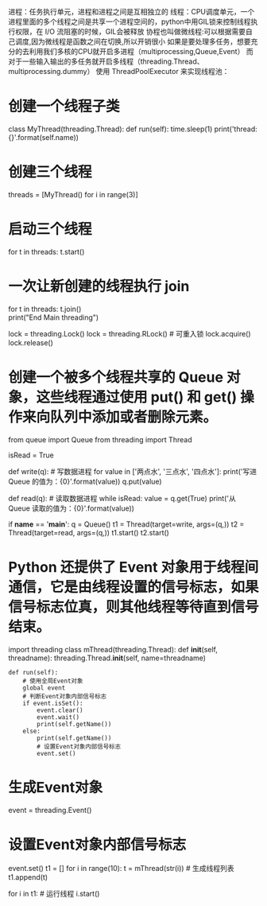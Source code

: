 进程：任务执行单元，进程和进程之间是互相独立的
线程：CPU调度单元，一个进程里面的多个线程之间是共享一个进程空间的，python中用GIL锁来控制线程执行权限，在 I/O 流阻塞的时候，GIL会被释放
协程也叫做微线程:可以根据需要自己调度,因为微线程是函数之间在切换,所以开销很小
如果是要处理多任务，想要充分的去利用我们多核的CPU就开启多进程（multiprocessing,Queue,Event）
而对于一些输入输出的多任务就开启多线程（threading.Thread、multiprocessing.dummy）
使用 ThreadPoolExecutor 来实现线程池：

# 创建一个线程子类
class MyThread(threading.Thread):
    def run(self):
        time.sleep(1)
        print('thread:{}'.format(self.name))

# 创建三个线程
threads = [MyThread() for i in range(3)]
# 启动三个线程
for t in threads:
    t.start()
# 一次让新创建的线程执行 join
for t in threads:
    t.join()       
print("End Main threading") 

lock = threading.Lock()
lock = threading.RLock() # 可重入锁
lock.acquire()
lock.release()


# 创建一个被多个线程共享的 Queue 对象，这些线程通过使用 put() 和 get() 操作来向队列中添加或者删除元素。
from queue import Queue
from threading import Thread

isRead = True


def write(q):
    # 写数据进程
    for value in ['两点水', '三点水', '四点水']:
        print('写进 Queue 的值为：{0}'.format(value))
        q.put(value)


def read(q):
    # 读取数据进程
    while isRead:
        value = q.get(True)
        print('从 Queue 读取的值为：{0}'.format(value))


if __name__ == '__main__':
    q = Queue()
    t1 = Thread(target=write, args=(q,))
    t2 = Thread(target=read, args=(q,))
    t1.start()
    t2.start()

# Python 还提供了 Event 对象用于线程间通信，它是由线程设置的信号标志，如果信号标志位真，则其他线程等待直到信号结束。
import threading
class mThread(threading.Thread):
    def __init__(self, threadname):
        threading.Thread.__init__(self, name=threadname)

    def run(self):
        # 使用全局Event对象
        global event
        # 判断Event对象内部信号标志
        if event.isSet():
            event.clear()
            event.wait()
            print(self.getName())
        else:
            print(self.getName())
            # 设置Event对象内部信号标志
            event.set()

# 生成Event对象
event = threading.Event()
# 设置Event对象内部信号标志
event.set()
t1 = []
for i in range(10):
    t = mThread(str(i))
    # 生成线程列表
    t1.append(t)

for i in t1:
    # 运行线程
    i.start()

   